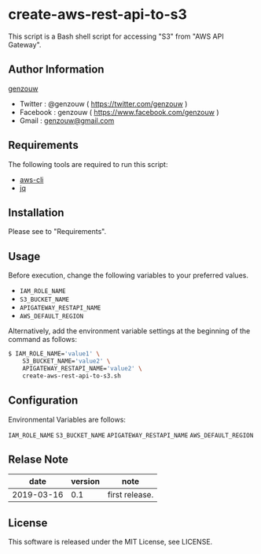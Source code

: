 # create-aws-rest-api-to-s3

This script is a Bash shell script for accessing "S3" from "AWS API Gateway".


## Author Information

[genzouw](https://genzouw.com)

* Twitter   : @genzouw ( https://twitter.com/genzouw )
* Facebook  : genzouw ( https://www.facebook.com/genzouw )
* Gmail     : genzouw@gmail.com


## Requirements

The following tools are required to run this script:

* [aws-cli](https://aws.amazon.com/jp/cli/)
* [jq](https://stedolan.github.io/jq/)


## Installation

Please see to "Requirements".

## Usage

Before execution, change the following variables to your preferred values.

* `IAM_ROLE_NAME`
* `S3_BUCKET_NAME`
* `APIGATEWAY_RESTAPI_NAME`
* `AWS_DEFAULT_REGION`

Alternatively, add the environment variable settings at the beginning of the command as follows:

```bash
$ IAM_ROLE_NAME='value1' \
    S3_BUCKET_NAME='value2' \
    APIGATEWAY_RESTAPI_NAME='value2' \
    create-aws-rest-api-to-s3.sh
```


## Configuration

Environmental Variables are follows:

`IAM_ROLE_NAME`
`S3_BUCKET_NAME`
`APIGATEWAY_RESTAPI_NAME`
`AWS_DEFAULT_REGION`


## Relase Note

| date       | version | note           |
| ---        | ---     | ---            |
| 2019-03-16 | 0.1     | first release. |


## License

This software is released under the MIT License, see LICENSE.



